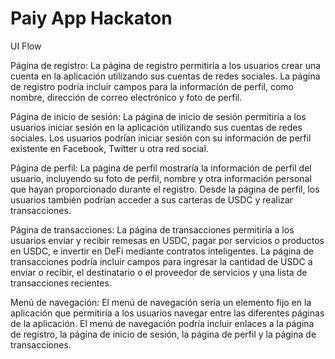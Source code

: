 # Paiy App Hackaton
UI 
Flow


Página de registro: La página de registro permitiría a los usuarios crear una cuenta en la aplicación utilizando sus cuentas de redes sociales. La página de registro podría incluir campos para la información de perfil, como nombre, dirección de correo electrónico y foto de perfil.

Página de inicio de sesión: La página de inicio de sesión permitiría a los usuarios iniciar sesión en la aplicación utilizando sus cuentas de redes sociales. Los usuarios podrían iniciar sesión con su información de perfil existente en Facebook, Twitter u otra red social.

Página de perfil: La página de perfil mostraría la información de perfil del usuario, incluyendo su foto de perfil, nombre y otra información personal que hayan proporcionado durante el registro. Desde la página de perfil, los usuarios también podrían acceder a sus carteras de USDC y realizar transacciones.

Página de transacciones: La página de transacciones permitiría a los usuarios enviar y recibir remesas en USDC, pagar por servicios o productos en USDC, e invertir en DeFi mediante contratos inteligentes. La página de transacciones podría incluir campos para ingresar la cantidad de USDC a enviar o recibir, el destinatario o el proveedor de servicios y una lista de transacciones recientes.

Menú de navegación: El menú de navegación sería un elemento fijo en la aplicación que permitiría a los usuarios navegar entre las diferentes páginas de la aplicación. El menú de navegación podría incluir enlaces a la página de registro, la página de inicio de sesión, la página de perfil y la página de transacciones.
